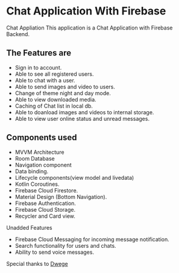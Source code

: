 # Chat Application With Firebase
Chat Appliation
This application is a Chat Application with Firebase Backend.
## The Features are
- Sign in to account.
- Able to see all registered users.
- Able to chat with a user.
- Able to send images and video to users.
- Change of theme night and day mode.
- Able to view downloaded media.
- Caching of Chat list in local db.
- Able to doanload images and videos to internal storage.
- Able to view user online status and unread messages.

## Components used
- MVVM Architecture
- Room Database
- Navigation component
- Data binding.
- Lifecycle components(view model and livedata)
- Kotlin Coroutines.
- Firebase Cloud Firestore.
- Material Design (Bottom Navigation).
- Firebase Authentication.
- Firebase Cloud Storage.
- Recycler and Card view. 


Unadded Features
- Firebase Cloud Messaging for incoming message notification.
- Search functionality for users and chats. 
- Ability to send voice messages.

Special thanks to 
[Dwege](https://github.com/dgewe/Movie-App-Android)


